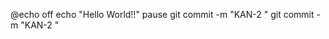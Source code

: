 @echo off
echo "Hello World!!"
pause
git commit -m "KAN-2 <hello universe>"
git commit -m "KAN-2 <hello Galaxy>"
